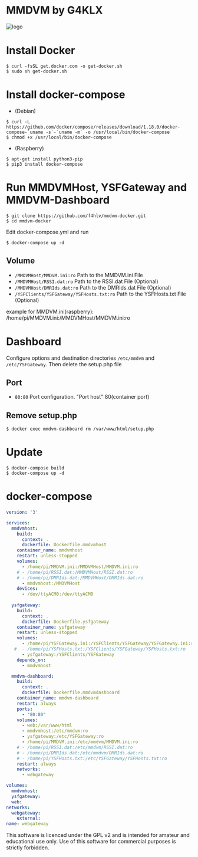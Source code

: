 # MMDVM by G4KLX

![logo](https://i1.wp.com/www.gb7dd.co.uk/wp-content/uploads/2016/02/MMDVM-logo.jpg?w=900)

# Install Docker
```console
$ curl -fsSL get.docker.com -o get-docker.sh
$ sudo sh get-docker.sh
```

# Install docker-compose
* (Debian)
```console
$ curl -L https://github.com/docker/compose/releases/download/1.18.0/docker-compose-`uname -s`-`uname -m` -o /usr/local/bin/docker-compose
$ chmod +x /usr/local/bin/docker-compose
```

* (Raspberry)
```console
$ apt-get install python3-pip
$ pip3 install docker-compose
```

# Run MMDVMHost, YSFGateway and MMDVM-Dashboard
```console
$ git clone https://github.com/f4hlv/mmdvm-docker.git
$ cd mmdvm-docker
```
Edit docker-compose.yml and run
```console
$ docker-compose up -d
```
## Volume
- `/MMDVMHost/MMDVM.ini:ro` Path to the MMDVM.ini File
- `/MMDVMHost/RSSI.dat:ro` Path to the RSSI.dat File (Optional)
- `/MMDVMHost/DMRIds.dat:ro` Path to the DMRIds.dat File (Optional)
- `/YSFClients/YSFGateway/YSFHosts.txt:ro` Path to the YSFHosts.txt File (Optional)

example for MMDVM.ini(raspberry): /home/pi/MMDVM.ini:/MMDVMHost/MMDVM.ini:ro

# Dashboard
Configure options and destination directories `/etc/mmdvm` and `/etc/YSFGateway`. Then delete the setup.php file
## Port
- `80:80` Port configuration. "Port host":80(container port)
## Remove setup.php
```console
$ docker exec mmdvm-dashboard rm /var/www/html/setup.php
```
# Update
```console
$ docker-compose build
$ docker-compose up -d
```

# docker-compose
```yml
version: '3'

services:
  mmdvmhost:
    build:
      context: .
      dockerfile: Dockerfile.mmdvmhost
    container_name: mmdvmhost
    restart: unless-stopped
    volumes:
      - /home/pi/MMDVM.ini:/MMDVMHost/MMDVM.ini:ro
    # - /home/pi/RSSI.dat:/MMDVMHost/RSSI.dat:ro
    # - /home/pi/DMRIds.dat:/MMDVMHost/DMRIds.dat:ro
      - mmdvmhost:/MMDVMHost
    devices:
      - /dev/ttyACM0:/dev/ttyACM0
      
  ysfgateway:
    build:
      context: .
      dockerfile: Dockerfile.ysfgateway
    container_name: ysfgateway
    restart: unless-stopped
    volumes:
      - /home/pi/YSFGateway.ini:/YSFClients/YSFGateway/YSFGateway.ini:ro
   #  - /home/pi/YSFHosts.txt:/YSFClients/YSFGateway/YSFHosts.txt:ro
      - ysfgateway:/YSFClients/YSFGateway
    depends_on:
      - mmdvmhost

  mmdvm-dashboard:
    build:
      context: .
      dockerfile: Dockerfile.mmdvmdashboard
    container_name: mmdvm-dashboard
    restart: always
    ports:
      - "80:80"
    volumes:
      - web:/var/www/html
      - mmdvmhost:/etc/mmdvm:ro
      - ysfgateway:/etc/YSFGateway:ro
      - /home/pi/MMDVM.ini:/etc/mmdvm/MMDVM.ini:ro
    # - /home/pi/RSSI.dat:/etc/mmdvm/RSSI.dat:ro
    # - /home/pi/DMRIds.dat:/etc/mmdvm/DMRIds.dat:ro
    # - /home/pi/YSFHosts.txt:/etc/YSFGateway/YSFHosts.txt:ro
    restart: always
    networks:
      - webgateway

volumes:
  mmdvmhost:
  ysfgateway:
  web:
networks:
  webgateway:
    external:
name: webgateway
```

This software is licenced under the GPL v2 and is intended for amateur and educational use only. Use of this software for commercial purposes is strictly forbidden.
